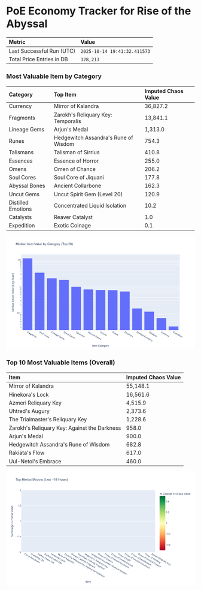 # PoE Economy Tracker for Rise of the Abyssal

<!-- START_MAINTENANCE -->
| Metric | Value |
|:---|:---|
| Last Successful Run (UTC) | `2025-10-14 19:41:32.411573` |
| Total Price Entries in DB | `328,213` |

<!-- END_MAINTENANCE -->

<!-- START_DATAFRAME_DEBUG -->
<!-- END_DATAFRAME_DEBUG -->

<!-- START_CATEGORY_ANALYSIS -->
### Most Valuable Item by Category
| Category | Top Item | Imputed Chaos Value |
| :--- | :--- | :--- |
| Currency | Mirror of Kalandra | 36,827.2 |
| Fragments | Zarokh's Reliquary Key: Temporalis | 13,841.1 |
| Lineage Gems | Arjun's Medal | 1,313.0 |
| Runes | Hedgewitch Assandra's Rune of Wisdom | 754.3 |
| Talismans | Talisman of Sirrius | 410.8 |
| Essences | Essence of Horror | 255.0 |
| Omens | Omen of Chance | 206.2 |
| Soul Cores | Soul Core of Jiquani | 177.8 |
| Abyssal Bones | Ancient Collarbone | 162.3 |
| Uncut Gems | Uncut Spirit Gem (Level 20) | 120.9 |
| Distilled Emotions | Concentrated Liquid Isolation | 10.2 |
| Catalysts | Reaver Catalyst | 1.0 |
| Expedition | Exotic Coinage | 0.1 |


![Category Analysis Chart](charts/category_analysis.png)
<!-- END_ANALYSIS -->

<!-- START_ANALYSIS -->
### Top 10 Most Valuable Items (Overall)
| Item | Imputed Chaos Value |
| :--- | :--- |
| Mirror of Kalandra | 55,148.1 |
| Hinekora's Lock | 16,561.6 |
| Azmeri Reliquary Key | 4,515.9 |
| Uhtred's Augury | 2,373.6 |
| The Trialmaster's Reliquary Key | 1,228.6 |
| Zarokh's Reliquary Key: Against the Darkness | 958.0 |
| Arjun's Medal | 900.0 |
| Hedgewitch Assandra's Rune of Wisdom | 682.8 |
| Rakiata's Flow | 617.0 |
| Uul-Netol's Embrace | 460.0 |


![Market Movers Chart](charts/market_movers.png)
<!-- END_ANALYSIS -->
